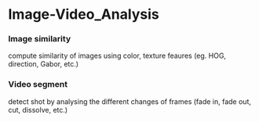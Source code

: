 # Image-Video_Analysis
### Image similarity
compute similarity of images using color, texture feaures (eg. HOG, direction, Gabor, etc.)

### Video segment
detect shot by analysing the different changes of frames (fade in, fade out, cut, dissolve, etc.)

